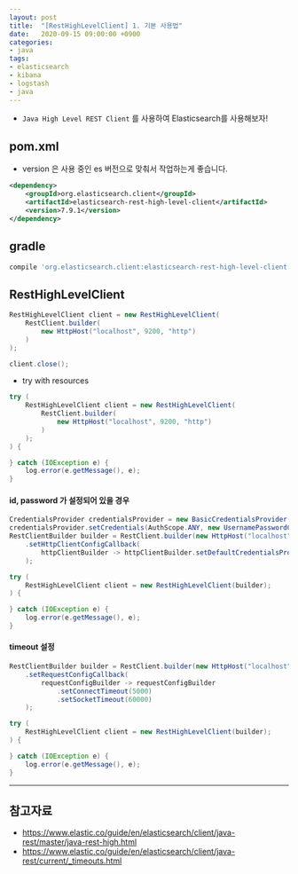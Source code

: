 ```yaml
---
layout: post
title:  "[RestHighLevelClient] 1. 기본 사용법"
date:   2020-09-15 09:00:00 +0900
categories:
- java
tags:
- elasticsearch
- kibana
- logstash
- java
---
```


- `Java High Level REST Client` 를 사용하여 Elasticsearch를 사용해보자!

## pom.xml
- version 은 사용 중인 es 버전으로 맞춰서 작업하는게 좋습니다.

```xml
<dependency>
    <groupId>org.elasticsearch.client</groupId>
    <artifactId>elasticsearch-rest-high-level-client</artifactId>
    <version>7.9.1</version>
</dependency>
```

## gradle
```gradle
compile 'org.elasticsearch.client:elasticsearch-rest-high-level-client:7.9.1'
```

## RestHighLevelClient
```java
RestHighLevelClient client = new RestHighLevelClient(
    RestClient.builder(
        new HttpHost("localhost", 9200, "http")
    )
);

client.close();
```

- try with resources

```java
try (
    RestHighLevelClient client = new RestHighLevelClient(
        RestClient.builder(
            new HttpHost("localhost", 9200, "http")
        )
    );
) {

} catch (IOException e) {
    log.error(e.getMessage(), e);
}
```

#### id, password 가 설정되어 있을 경우
```java
CredentialsProvider credentialsProvider = new BasicCredentialsProvider();
credentialsProvider.setCredentials(AuthScope.ANY, new UsernamePasswordCredentials("username", "password"));
RestClientBuilder builder = RestClient.builder(new HttpHost("localhost", 9200, "http"))
    .setHttpClientConfigCallback(
        httpClientBuilder -> httpClientBuilder.setDefaultCredentialsProvider(credentialsProvider)
    );

try (
    RestHighLevelClient client = new RestHighLevelClient(builder);
) {

} catch (IOException e) {
    log.error(e.getMessage(), e);
}
```

#### timeout 설정
```java
RestClientBuilder builder = RestClient.builder(new HttpHost("localhost", 9200))
    .setRequestConfigCallback(
        requestConfigBuilder -> requestConfigBuilder
            .setConnectTimeout(5000)
            .setSocketTimeout(60000)
    );

try (
    RestHighLevelClient client = new RestHighLevelClient(builder);
) {

} catch (IOException e) {
    log.error(e.getMessage(), e);
}
```

---
## 참고자료
- https://www.elastic.co/guide/en/elasticsearch/client/java-rest/master/java-rest-high.html
- https://www.elastic.co/guide/en/elasticsearch/client/java-rest/current/_timeouts.html

